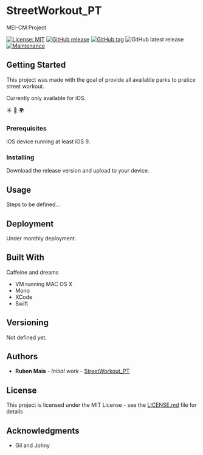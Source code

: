 # StreetWorkout_PT
MEI-CM Project

[![License: MIT](https://img.shields.io/badge/License-MIT-yellow.svg)](https://github.com/rbnmaia/StreetWorkout_PT/blob/master/LICENSE.md)
[![GitHub release](https://img.shields.io/github/release/rbnmaia/StreetWorkout_PT.svg)](https://github.com/rbnmaia/StreetWorkout_PT/release/)
[![GitHub tag](https://img.shields.io/github/tag/rbnmaia/StreetWorkout_PT.svg)](https://github.com/rbnmaia/StreetWorkout_PT/tags/)
![GitHub latest release](https://img.shields.io/github/commits-since/rbnmaia/StreetWorkout_PT/latest.svg)
[![Maintenance](https://img.shields.io/badge/Maintained%3F-yes-green.svg)](https://github.com/rbnmaia/StreetWorkout_PT/graphs/commit-activity)


## Getting Started

This project was made with the goal of provide all available parks to pratice street workout.

Currently only available for iOS.

:sunny: :muscle: :earth_africa: 


### Prerequisites

iOS device running at least iOS 9.


### Installing

Download the release version and upload to your device.


## Usage

Steps to be defined...


## Deployment

Under monthly deployment.


## Built With

Caffeine and dreams
* VM running MAC OS X
* Mono
* XCode
* Swift

## Versioning

Not defined yet.


## Authors

* **Ruben Maia** - *Initial work* - [StreetWorkout_PT](https://github.com/rbnmaia/StreetWorkout_PT)


## License

This project is licensed under the MIT License - see the [LICENSE.md](LICENSE.md) file for details


## Acknowledgments

* Gil and Johny
